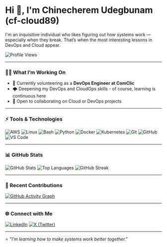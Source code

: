 # Hi 👋, I'm Chinecherem Udegbunam (cf-cloud89)

I'm an inquisitive individual who likes figuring out how systems work — especially when they break. That’s when the most interesting lessons in DevOps and Cloud appear.

![Profile Views](https://komarev.com/ghpvc/?username=cf-cloud89&color=blue)

---

### 🧑‍💻 What I’m Working On
- 🤝 Currently volunteering as a **DevOps Engineer at ComClic**
- 🌩️ Deepening my DevOps and CloudOps skills - of course, learning is continuous here
- 🤝 Open to collaborating on Cloud or DevOps projects

---

### ⚡ Tools & Technologies
![AWS](https://img.shields.io/badge/AWS-232F3E?style=for-the-badge&logo=amazon-aws&logoColor=white)
![Linux](https://img.shields.io/badge/Linux-FCC624?style=for-the-badge&logo=linux&logoColor=black)
![Bash](https://img.shields.io/badge/Bash-4EAA25?style=for-the-badge&logo=gnubash&logoColor=white)
![Python](https://img.shields.io/badge/Python-3776AB?style=for-the-badge&logo=python&logoColor=white)
![Docker](https://img.shields.io/badge/Docker-2496ED?style=for-the-badge&logo=docker&logoColor=white)
![Kubernetes](https://img.shields.io/badge/Kubernetes-326CE5?style=for-the-badge&logo=kubernetes&logoColor=white)
![Git](https://img.shields.io/badge/Git-F05032?style=for-the-badge&logo=git&logoColor=white)
![GitHub](https://img.shields.io/badge/GitHub-181717?style=for-the-badge&logo=github&logoColor=white)
![VS Code](https://img.shields.io/badge/VS%20Code-007ACC?style=for-the-badge&logo=visual-studio-code&logoColor=white)

---

### 📊 GitHub Stats
![GitHub Stats](https://github-readme-stats.vercel.app/api?username=cf-cloud89&show_icons=true&theme=tokyonight)
![Top Languages](https://github-readme-stats.vercel.app/api/top-langs/?username=cf-cloud89&layout=compact&theme=tokyonight)
![GitHub Streak](https://github-readme-streak-stats.herokuapp.com?user=cf-cloud89&theme=tokyonight)

---

### 🧩 Recent Contributions
[![GitHub Activity Graph](https://github-readme-activity-graph.vercel.app/graph?username=cf-cloud89&theme=tokyo-night)](https://github.com/cf-cloud89)

---

### 🌐 Connect with Me
[![LinkedIn](https://img.shields.io/badge/LinkedIn-0077B5?style=for-the-badge&logo=linkedin&logoColor=white)](https://www.linkedin.com/in/chinecheremudegbunam)
[![X (Twitter)](https://img.shields.io/badge/Twitter-000000?style=for-the-badge&logo=x&logoColor=white)](https://x.com/EZEUDO89)

---

⭐ *"I’m learning how to make systems work better together."*
